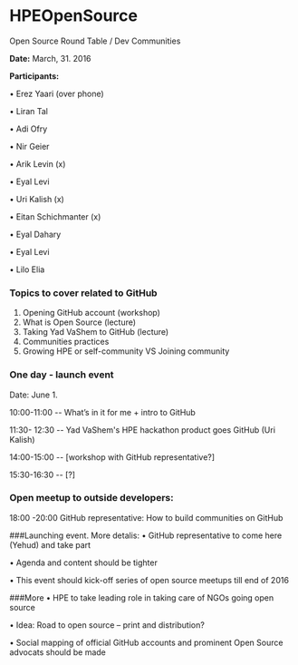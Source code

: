 # HPEOpenSource

Open Source Round Table / Dev Communities

**Date:** March, 31. 2016

**Participants:**

•	Erez Yaari (over phone)

•	Liran Tal

•	Adi Ofry

•	Nir Geier

•	Arik Levin (x)

•	Eyal Levi

•	Uri Kalish (x)

•	Eitan Schichmanter (x)

•	Eyal Dahary

•	Eyal Levi

•	Lilo Elia



### Topics to cover related to GitHub

1.	Opening GitHub account (workshop)
2.	What is Open Source (lecture)
3.	Taking Yad VaShem to GitHub (lecture)
4.	Communities practices
5.	Growing HPE or self-community VS Joining community


### One day - launch event

Date: June 1.

10:00-11:00 -- What’s in it for me + intro to GitHub

11:30- 12:30 -- Yad VaShem's HPE hackathon product goes GitHub (Uri Kalish) 

14:00-15:00 -- [workshop with GitHub representative?]

15:30-16:30 -- [?]

### Open meetup to outside developers:

18:00 -20:00 GitHub representative: How to build communities on GitHub



###Launching event. More detalis:
•	GitHub representative to come here (Yehud) and take part 

•	Agenda and content should be tighter

•	This event should kick-off series of open source meetups till end of 2016 

###More
•	HPE to take leading role in taking care of NGOs going open source 

•	Idea: Road to open source – print and distribution?

•	Social mapping of official GitHub accounts and prominent Open Source advocats should be made 










